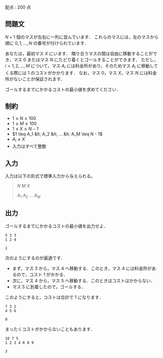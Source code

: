配点 : $200$ 点

## 問題文

$N + 1$ 個のマスが左右に一列に並んでいます．
これらのマスには，左のマスから順に $0, 1, ..., N$ の番号が付けられています．

あなたは，最初マス $X$ にいます．
隣り合うマスの間は自由に移動することができ，マス $0$ またはマス $N$ にたどり着くとゴールすることができます．
ただし，$i = 1, 2, ..., M$ について，マス $A_i$ には料金所があり，そのためマス $A_i$ に移動してくる際には $1$ のコストがかかります．
なお，マス $0$，マス $X$，マス $N$ には料金所がないことが保証されます．

ゴールするまでにかかるコストの最小値を求めてください．

## 制約

- $1 \leq N \leq 100$
- $1 \leq M \leq 100$
- $1 \leq X \leq N - 1$
- $1 \leq A_1 &lt; A_2 &lt; ... &lt; A_M \leq N - 1$
- $A_i \neq X$
- 入力はすべて整数

## 入力

入力は以下の形式で標準入力から与えられる。

> $N$ $M$ $X$
> 
> $A_1$ $A_2$ $...$ $A_M$

## 出力

ゴールするまでにかかるコストの最小値を出力せよ．

```input1
5 3 3
1 2 4
```

```output1
1
```

次のようにするのが最適です．

- まず，マス $3$ から，マス $4$ へ移動する．このとき，マス $4$ には料金所があるので，コスト $1$ がかかる．
- 次に，マス $4$ から，マス $5$ へ移動する．このときはコストはかからない．
- マス $5$ に到着したので，ゴールする．

このようにすると，コストは合計で $1$ になります．

```input2
7 3 2
4 5 6
```

```output2
0
```

まったくコストがかからないこともあります．

```input3
10 7 5
1 2 3 4 6 8 9
```

```output3
3
```
